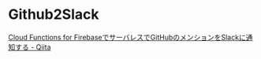 # Github2Slack

[Cloud Functions for FirebaseでサーバレスでGitHubのメンションをSlackに通知する - Qiita](https://qiita.com/kikunantoka/items/50d395380e60dc82da27)
